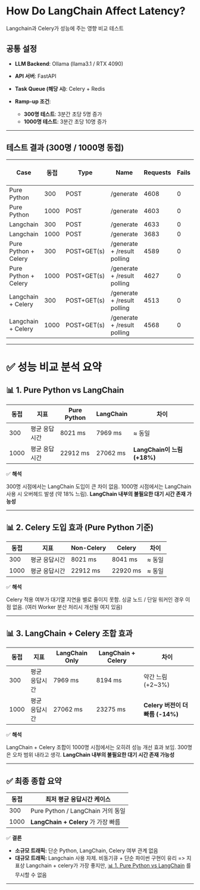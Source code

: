 # How Do LangChain Affect Latency?

Langchain과 Celery가 성능에 주는 영향 비교 테스트

## 공통 설정

* **LLM Backend**: Ollama (llama3.1 / RTX 4090)
* **API 서버**: FastAPI
* **Task Queue (해당 시)**: Celery + Redis
* **Ramp-up 조건**:

  * **300명 테스트**: 3분간 초당 5명 증가
  * **1000명 테스트**: 3분간 초당 10명 증가

---

## 테스트 결과 (300명 / 1000명 동접)

| Case                 | 동접   | Type        | Name                        | Requests | Fails | Median (ms) | 95%ile (ms) | 99%ile (ms) | Average (ms) | Min (ms) | Max (ms) | Avg size (bytes) | Current RPS | Failures/s |
| -------------------- | ---- | ----------- | --------------------------- | -------- | ----- | ----------- | ----------- | ----------- | ------------ | -------- | -------- | ---------------- | ----------- | ---------- |
| Pure Python          | 300  | POST        | /generate                   | 4608     | 0     | 9600        | 11000       | 11000       | 8021.21      | 219      | 11597    | 145.36           | 27.3        | 0          |
| Pure Python          | 1000 | POST        | /generate                   | 4603     | 0     | 24000       | 38000       | 38000       | 22912.62     | 331      | 39332    | 147.26           | 25.8        | 0          |
| Langchain            | 300  | POST        | /generate                   | 4633     | 0     | 9500        | 11000       | 11000       | 7969.42      | 175      | 11557    | 144.6            | 25.8        | 0          |
| Langchain            | 1000 | POST        | /generate                   | 3683     | 0     | 22000       | 58000       | 59000       | 27062.88     | 213      | 59776    | 145.36           | 12.3        | 0          |
| Pure Python + Celery | 300  | POST+GET(s) | /generate + /result polling | 4589     | 0     | 9600        | 11000       | 11000       | 8041.02      | 308      | 11947    | 0                | 25.0        | 0          |
| Pure Python + Celery | 1000 | POST+GET(s) | /generate + /result polling | 4627     | 0     | 25000       | 37000       | 37000       | 22920.69     | 310      | 38575    | 0                | 26.2        | 0          |
| Langchain + Celery   | 300  | POST+GET(s) | /generate + /result polling | 4513     | 0     | 9700        | 11000       | 11000       | 8194.09      | 207      | 11777    | 0                | 26.3        | 0          |
| Langchain + Celery   | 1000 | POST+GET(s) | /generate + /result polling | 4568     | 0     | 24000       | 38000       | 39000       | 23275.62     | 308      | 39615    | 0                | 27.6        | 0          |

---

# ✅ 성능 비교 분석 요약

## 📊 1. Pure Python vs LangChain

| 동접   | 지표      | Pure Python | LangChain | 차이                            |
| ---- | ------- | ----------- | --------- | ----------------------------- |
| 300  | 평균 응답시간 | 8021 ms     | 7969 ms   | ≈ 동일                          |
| 1000 | 평균 응답시간 | 22912 ms    | 27062 ms  | **LangChain이 느림 (+18%)** |

✅ **해석**

300명 시점에서는 LangChain 도입이 큰 차이 없음.
1000명 시점에서는 LangChain 사용 시 오버헤드 발생 (약 18% 느림).
**LangChain 내부의 불필요한 대기 시간 존재 가능성**

---

## 📊 2. Celery 도입 효과 (Pure Python 기준)

| 동접   | 지표      | Non-Celery | Celery   | 차이   |
| ---- | ------- | ---------- | -------- | ---- |
| 300  | 평균 응답시간 | 8021 ms    | 8041 ms  | ≈ 동일 |
| 1000 | 평균 응답시간 | 22912 ms   | 22920 ms | ≈ 동일 |

✅ **해석**

Celery 적용 여부가 대기열 지연을 별로 줄이지 못함.
싱글 노드 / 단일 워커인 경우 이점 없음.
(여러 Worker 분산 처리시 개선될 여지 있음)

---

## 📊 3. LangChain + Celery 조합 효과

| 동접   | 지표      | LangChain Only | LangChain + Celery | 차이                         |
| ---- | ------- | -------------- | ------------------ | -------------------------- |
| 300  | 평균 응답시간 | 7969 ms        | 8194 ms            | 약간 느림 (+2\~3%)             |
| 1000 | 평균 응답시간 | 27062 ms       | 23275 ms           | **Celery 버전이 더 빠름 (-14%)** |

✅ **해석**

LangChain + Celery 조합이 1000명 시점에서는 오히려 성능 개선 효과 보임. 300명은 오차 범위 내라고 생각.
**LangChain 내부의 불필요한 대기 시간 존재 가능성**

---

## ✅ 최종 종합 요약

| 동접   | 최저 평균 응답시간 케이스                 |
| ---- | ------------------------------ |
| 300  | Pure Python / LangChain 거의 동일  |
| 1000 | **LangChain + Celery** 가 가장 빠름 |

✅ **결론**

* **소규모 트래픽:** 단순 Python, LangChain, Celery 여부 관계 없음
* **대규모 트래픽:** Langchain 사용 자제. 비동기큐 + 단순 파이썬 구현이 유리 => 지표상 Langchain + celery가 가장 좋지만, [📊 1. Pure Python vs LangChain](#-1-pure-python-vs-langchain) 를 무시할 수 없음
---
